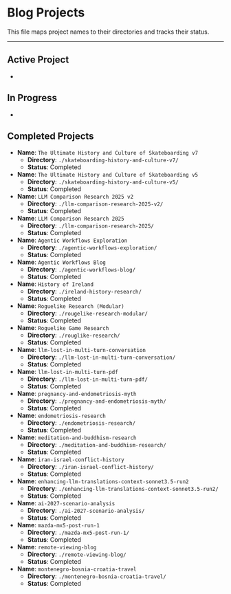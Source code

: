 # Blog Projects

This file maps project names to their directories and tracks their status.

---

## Active Project
- 

## In Progress
-   

## Completed Projects

-   **Name**: `The Ultimate History and Culture of Skateboarding v7`
    -   **Directory**: `./skateboarding-history-and-culture-v7/`
    -   **Status**: Completed
-   **Name**: `The Ultimate History and Culture of Skateboarding v5`
    -   **Directory**: `./skateboarding-history-and-culture-v5/`
    -   **Status**: Completed
-   **Name**: `LLM Comparison Research 2025 v2`
    -   **Directory**: `./llm-comparison-research-2025-v2/`
    -   **Status**: Completed
-   **Name**: `LLM Comparison Research 2025`
    -   **Directory**: `./llm-comparison-research-2025/`
    -   **Status**: Completed
-   **Name**: `Agentic Workflows Exploration`
    -   **Directory**: `./agentic-workflows-exploration/`
    -   **Status**: Completed
-   **Name**: `Agentic Workflows Blog`
    -   **Directory**: `./agentic-workflows-blog/`
    -   **Status**: Completed
-   **Name**: `History of Ireland`
    -   **Directory**: `./ireland-history-research/`
    -   **Status**: Completed
-   **Name**: `Roguelike Research (Modular)`
    -   **Directory**: `./rougelike-research-modular/`
    -   **Status**: Completed
-   **Name**: `Roguelike Game Research`
    -   **Directory**: `./rouglike-research/`
    -   **Status**: Completed
-   **Name**: `llm-lost-in-multi-turn-conversation`
    -   **Directory**: `./llm-lost-in-multi-turn-conversation/`
    -   **Status**: Completed
-   **Name**: `llm-lost-in-multi-turn-pdf`
    -   **Directory**: `./llm-lost-in-multi-turn-pdf/`
    -   **Status**: Completed
-   **Name**: `pregnancy-and-endometriosis-myth`
    -   **Directory**: `./pregnancy-and-endometriosis-myth/`
    -   **Status**: Completed
-   **Name**: `endometriosis-research`
    -   **Directory**: `./endometriosis-research/`
    -   **Status**: Completed
-   **Name**: `meditation-and-buddhism-research`
    -   **Directory**: `./meditation-and-buddhism-research/`
    -   **Status**: Completed
-   **Name**: `iran-israel-conflict-history`
    -   **Directory**: `./iran-israel-conflict-history/`
    -   **Status**: Completed
-   **Name**: `enhancing-llm-translations-context-sonnet3.5-run2`
    -   **Directory**: `./enhancing-llm-translations-context-sonnet3.5-run2/`
    -   **Status**: Completed
-   **Name**: `ai-2027-scenario-analysis`
    -   **Directory**: `./ai-2027-scenario-analysis/`
    -   **Status**: Completed
-   **Name**: `mazda-mx5-post-run-1`
    -   **Directory**: `./mazda-mx5-post-run-1/`
    -   **Status**: Completed
-   **Name**: `remote-viewing-blog`
    -   **Directory**: `./remote-viewing-blog/`
    -   **Status**: Completed
-   **Name**: `montenegro-bosnia-croatia-travel`
    -   **Directory**: `./montenegro-bosnia-croatia-travel/`
    -   **Status**: Completed